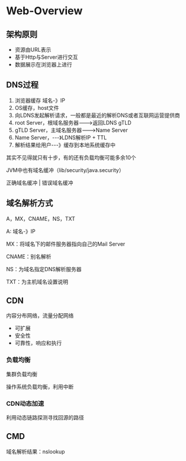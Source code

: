 # Web-Overview

## 架构原则

- 资源由URL表示
- 基于Http与Server进行交互
- 数据展示在浏览器上进行

## DNS过程

1. 浏览器缓存 域名-》IP
2. OS缓存，host文件
3. 向LDNS发起解析请求，一般都是最近的解析DNS或者互联网运营提供商
4. root Server，根域名服务器--->返回LDNS gTLD
5. gTLD Server，主域名服务器--->Name Server
6. Name Server，---》LDNS解析IP + TTL
7. 解析结果给用户---》缓存到本地系统缓存中

其实不见得就只有十步，有的还有负载均衡可能多余10个

JVM中也有域名缓冲（lib/security/java.security）

正确域名缓冲 | 错误域名缓冲

## 域名解析方式

A，MX，CNAME，NS，TXT

A: 域名-》IP

MX：将域名下的邮件服务器指向自己的Mail Server

CNAME：别名解析

NS：为域名指定DNS解析服务器

TXT：为主机域名设置说明

## CDN

内容分布网络，流量分配网络

- 可扩展
- 安全性
- 可靠性，响应和执行

### 负载均衡

集群负载均衡

操作系统负载均衡，利用中断

### CDN动态加速

利用动态链路探测寻找回源的路径

## CMD

域名解析结果：nslookup